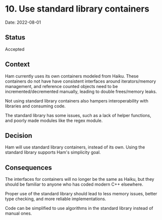 # 10. Use standard library containers
Date: 2022-08-01

## Status
Accepted

## Context
Ham currently uses its own containers modeled from Haiku. These containers do not have have consistent interfaces around iterators/memory management, and reference counted objects need to be incremented/decremented manually, leading to double frees/memory leaks.

Not using standard library containers also hampers interoperability with libraries and consuming code.

The standard library has some issues, such as a lack of helper functions, and poorly made modules like the regex module.

## Decision
Ham will use standard library containers, instead of its own. Using the standard library supports Ham's simplicity goal.

## Consequences
The interfaces for containers will no longer be the same as Haiku, but they should be familiar to anyone who has coded modern C++ elsewhere.

Proper use of the standard library should lead to less memory issues, better type checking, and more reliable implementations.

Code can be simplified to use algorithms in the standard library instead of manual ones.
